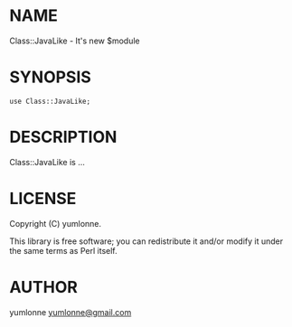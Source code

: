 # NAME

Class::JavaLike - It's new $module

# SYNOPSIS

    use Class::JavaLike;

# DESCRIPTION

Class::JavaLike is ...

# LICENSE

Copyright (C) yumlonne.

This library is free software; you can redistribute it and/or modify
it under the same terms as Perl itself.

# AUTHOR

yumlonne <yumlonne@gmail.com>
